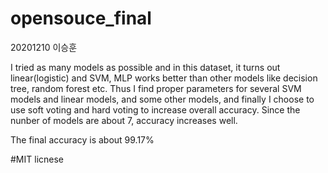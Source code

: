 # opensouce_final

20201210 이승훈

I tried as many models as possible and in this dataset, it turns out linear(logistic) and SVM, MLP works better than other models like decision tree, random forest etc. Thus I find proper parameters for several SVM models and linear models, and some other models, and finally I choose to use soft voting and hard voting
to increase overall accuracy. Since the nunber of models are about 7, accuracy increases well. 

The final accuracy is about 99.17%



#MIT licnese
